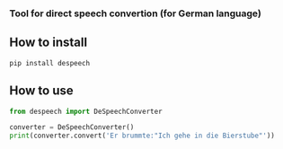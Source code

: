 

### Tool for direct speech convertion (for German language)

## How to install 
`pip install despeech`

## How to use
```python
from despeech import DeSpeechConverter

converter = DeSpeechConverter()
print(converter.convert('Er brummte:"Ich gehe in die Bierstube"'))

```